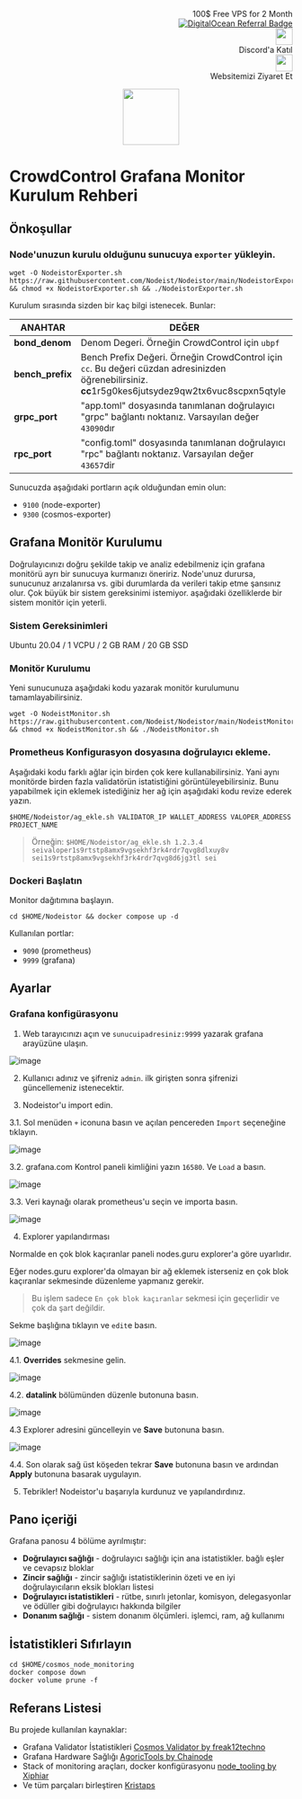 <p style="font-size:14px" align="right">
 100$ Free VPS for 2 Month <br>
 <a target="_blank" href="https://www.digitalocean.com/?refcode=410c988c8b3e&utm_campaign=Referral_Invite&utm_medium=Referral_Program&utm_source=badge"><img src="https://web-platforms.sfo2.cdn.digitaloceanspaces.com/WWW/Badge%201.svg" alt="DigitalOcean Referral Badge" /></a></br>
<a href="https://discord.gg/ypx7mJ6Zzb" target="_blank"><img src="https://cdn.logojoy.com/wp-content/uploads/20210422095037/discord-mascot.png" width="30"/></a><br> Discord'a Katıl <br>
<a href="https://nodeist.site/" target="_blank"><img src="https://raw.githubusercontent.com/Nodeist/Testnet_Kurulumlar/main/logo.png" width="30"/></a><br> Websitemizi Ziyaret Et <br>
</p>

<p align="center">
  <img height="100" src="https://i.hizliresim.com/qii2z30.jpeg">
</p>

# CrowdControl Grafana Monitor Kurulum Rehberi
## Önkoşullar

### Node'unuzun kurulu olduğunu sunucuya `exporter` yükleyin.
```
wget -O NodeistorExporter.sh https://raw.githubusercontent.com/Nodeist/Nodeistor/main/NodeistorExporter && chmod +x NodeistorExporter.sh && ./NodeistorExporter.sh
```
Kurulum sırasında sizden bir kaç bilgi istenecek. Bunlar:

| ANAHTAR |DEĞER |
|---------------|-------------|
| **bond_denom** | Denom Degeri. Örneğin CrowdControl için `ubpf` |
| **bench_prefix** | Bench Prefix Değeri. Örneğin CrowdControl için `cc`. Bu değeri cüzdan adresinizden öğrenebilirsiniz. **cc**1r5g0kes6jutsydez9qw2tx6vuc8scpxn5qtyle |
| **grpc_port** | "app.toml" dosyasında tanımlanan doğrulayıcı "grpc" bağlantı noktanız. Varsayılan değer `43090`dır |
| **rpc_port** | "config.toml" dosyasında tanımlanan doğrulayıcı "rpc" bağlantı noktanız. Varsayılan değer `43657`dir |

Sunucuzda aşağıdaki portların açık olduğundan emin olun:
- `9100` (node-exporter)
- `9300` (cosmos-exporter)

## Grafana Monitör Kurulumu
Doğrulayıcınızı doğru şekilde takip ve analiz edebilmeniz için grafana monitörü ayrı bir sunucuya kurmanızı öneririz.
Node'unuz durursa, sunucunuz arızalanırsa vs. gibi durumlarda da verileri takip etme şansınız olur. Çok büyük bir sistem gereksinimi istemiyor. 
aşağıdaki özelliklerde bir sistem monitör için yeterli. 

### Sistem Gereksinimleri
Ubuntu 20.04 / 1 VCPU / 2 GB RAM / 20 GB SSD

### Monitör Kurulumu
Yeni sunucunuza aşağıdaki kodu yazarak monitör kurulumunu tamamlayabilirsiniz.
```
wget -O NodeistMonitor.sh https://raw.githubusercontent.com/Nodeist/Nodeistor/main/NodeistMonitor && chmod +x NodeistMonitor.sh && ./NodeistMonitor.sh
```


### Prometheus Konfigurasyon dosyasına doğrulayıcı ekleme.
Aşağıdaki kodu farklı ağlar için birden çok kere kullanabilirsiniz. Yani aynı monitörde birden fazla validatörün istatistiğini görüntüleyebilirsiniz.
Bunu yapabilmek için eklemek istediğiniz her ağ için aşağıdaki kodu revize ederek yazın.
```
$HOME/Nodeistor/ag_ekle.sh VALIDATOR_IP WALLET_ADDRESS VALOPER_ADDRESS PROJECT_NAME
```

> Örneğin: ```$HOME/Nodeistor/ag_ekle.sh 1.2.3.4 seivaloper1s9rtstp8amx9vgsekhf3rk4rdr7qvg8dlxuy8v sei1s9rtstp8amx9vgsekhf3rk4rdr7qvg8d6jg3tl sei```


### Dockeri Başlatın
Monitor dağıtımına başlayın.
```
cd $HOME/Nodeistor && docker compose up -d
```

Kullanılan portlar:
- `9090` (prometheus)
- `9999` (grafana)

## Ayarlar

### Grafana konfigürasyonu
1. Web tarayıcınızı açın ve `sunucuipadresiniz:9999` yazarak grafana arayüzüne ulaşın.

![image](https://i.hizliresim.com/q5v1rxg.png)

2. Kullanıcı adınız ve şifreniz `admin`. ilk girişten sonra şifrenizi güncellemeniz istenecektir.

3. Nodeistor'u import edin.

3.1. Sol menüden `+` iconuna basın ve açılan pencereden `Import` seçeneğine tıklayın.

![image](https://i.hizliresim.com/g76skvm.png)

3.2. grafana.com Kontrol paneli kimliğini yazın `16580`. Ve `Load` a basın.

![image](https://i.hizliresim.com/2c4ely8.png)

3.3. Veri kaynağı olarak prometheus'u seçin ve importa basın.

![image](https://i.hizliresim.com/achuede.png)

4. Explorer yapılandırması

Normalde en çok blok kaçıranlar paneli nodes.guru explorer'a göre uyarlıdır. 

Eğer nodes.guru explorer'da olmayan bir ağ eklemek isterseniz en çok blok kaçıranlar sekmesinde düzenleme yapmanız gerekir.
> Bu işlem sadece `En çok blok kaçıranlar` sekmesi için geçerlidir ve çok da şart değildir.

Sekme başlığına tıklayın ve `edit`e basın.

![image](https://i.hizliresim.com/7g70srb.png)

4.1. **Overrides** sekmesine gelin.

![image](https://i.hizliresim.com/abdah90.png)

4.2. **datalink** bölümünden düzenle butonuna basın.

![image](https://i.hizliresim.com/gpqoyah.png)

4.3 Explorer adresini güncelleyin ve **Save** butonuna basın.

![image](https://i.hizliresim.com/b1st4xn.png)

4.4. Son olarak sağ üst köşeden tekrar **Save** butonuna basın ve ardından **Apply** butonuna basarak uygulayın.

5. Tebrikler! Nodeistor'u başarıyla kurdunuz ve yapılandırdınız.

## Pano içeriği
Grafana panosu 4 bölüme ayrılmıştır:
- **Doğrulayıcı sağlığı** - doğrulayıcı sağlığı için ana istatistikler. bağlı eşler ve cevapsız bloklar
- **Zincir sağlığı** - zincir sağlığı istatistiklerinin özeti ve en iyi doğrulayıcıların eksik blokları listesi
- **Doğrulayıcı istatistikleri** - rütbe, sınırlı jetonlar, komisyon, delegasyonlar ve ödüller gibi doğrulayıcı hakkında bilgiler
- **Donanım sağlığı** - sistem donanım ölçümleri. işlemci, ram, ağ kullanımı

## İstatistikleri Sıfırlayın
```
cd $HOME/cosmos_node_monitoring
docker compose down
docker volume prune -f
```

## Referans Listesi
Bu projede kullanılan kaynaklar:
- Grafana Validator İstatistikleri [Cosmos Validator by freak12techno](https://grafana.com/grafana/dashboards/14914)
- Grafana Hardware Sağlığı [AgoricTools by Chainode](https://github.com/Chainode/AgoricTools)
- Stack of monitoring araçları, docker konfigürasyonu [node_tooling by Xiphiar](https://github.com/Xiphiar/node_tooling/)
- Ve tüm parçaları birleştiren [Kristaps](https://github.com/kj89)
